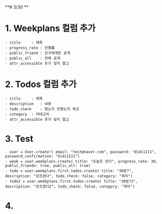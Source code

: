 **# 3/30 **
# 1. Weekplans 컬럼 추가
	- title	 	: 제목
	- progress_rate : 진행률
	- public_friend : 친구에게만 공개
	- public_all	: 전체 공개
	- attr_accessible 추가 잊지 말고

# 2. Todos 컬럼 추가
	- title		: 제목
	- description	: 내용
	- todo_check	: 했는지 안했는지 체크
	- category 	: 카테고리
	- attr_accessible 추가 잊지 말고

# 3. Test
	- user = User.create!( email: "test@naver.com", password: "didi1111", password_confirmation: "didi1111")
	- week = user.weekplans.create( title: "오늘은 잔다", progress_rate: 30, public_friends: true, public_all: true)
	- todo = user.weekplans.first.todos.create( title: "30분?", description: "모르겠다", todo_check: false, category: "취미")
	- todo2 = user.weekplans.first.todos.create( title: "30분?2", description: "모르겠다2", todo_check: false, category: "취미")

# 4. 
